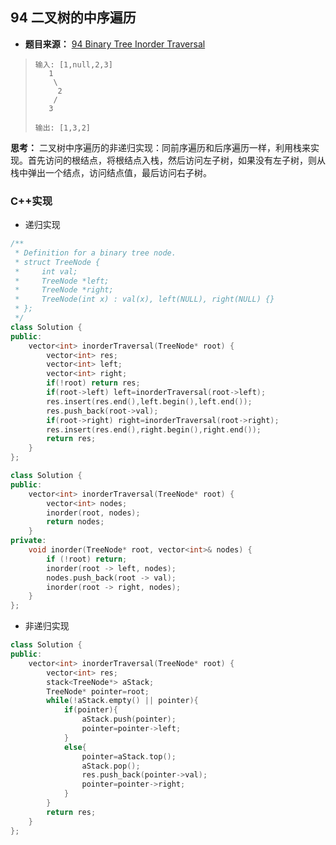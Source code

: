 ## 94 二叉树的中序遍历

* **题目来源：** [94 Binary Tree Inorder Traversal](https://leetcode-cn.com/problems/binary-tree-inorder-traversal/)

> ```
> 输入: [1,null,2,3]
>    1
>     \
>      2
>     /
>    3
> 
> 输出: [1,3,2]
> ```

**思考：** 二叉树中序遍历的非递归实现：同前序遍历和后序遍历一样，利用栈来实现。首先访问的根结点，将根结点入栈，然后访问左子树，如果没有左子树，则从栈中弹出一个结点，访问结点值，最后访问右子树。

### C++实现

* 递归实现

```C++
/**
 * Definition for a binary tree node.
 * struct TreeNode {
 *     int val;
 *     TreeNode *left;
 *     TreeNode *right;
 *     TreeNode(int x) : val(x), left(NULL), right(NULL) {}
 * };
 */
class Solution {
public:
    vector<int> inorderTraversal(TreeNode* root) {
        vector<int> res;
        vector<int> left;
        vector<int> right;
        if(!root) return res;
        if(root->left) left=inorderTraversal(root->left);
        res.insert(res.end(),left.begin(),left.end());
        res.push_back(root->val);
        if(root->right) right=inorderTraversal(root->right);
        res.insert(res.end(),right.begin(),right.end());
        return res;
    }
};
```

```C++
class Solution {
public:
    vector<int> inorderTraversal(TreeNode* root) {
        vector<int> nodes;
        inorder(root, nodes);
        return nodes;
    }
private:
    void inorder(TreeNode* root, vector<int>& nodes) {
        if (!root) return;
        inorder(root -> left, nodes);
        nodes.push_back(root -> val);
        inorder(root -> right, nodes);
    }
};
```

* 非递归实现

```C++
class Solution {
public:
    vector<int> inorderTraversal(TreeNode* root) {
        vector<int> res;
        stack<TreeNode*> aStack;
        TreeNode* pointer=root;
        while(!aStack.empty() || pointer){
            if(pointer){
                aStack.push(pointer);
                pointer=pointer->left;
            }
            else{
                pointer=aStack.top();
                aStack.pop();
                res.push_back(pointer->val);
                pointer=pointer->right;
            }
        }
        return res;
    }
};
```

